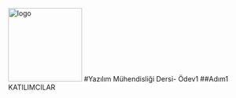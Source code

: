 <img src="http://sunatimur.com/wp/wp-content/uploads/2011/12/pamukkale-universitesi-logo.jpg" alt="logo" height="150" width="150">
#Yazılım Mühendisliği Dersi- Ödev1
##Adım1 KATILIMCILAR
